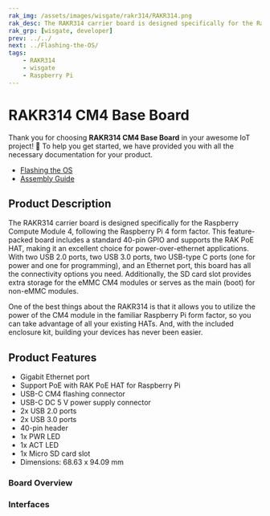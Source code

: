 ```yaml
---
rak_img: /assets/images/wisgate/rakr314/RAKR314.png
rak_desc: The RAKR314 carrier board is designed specifically for the Raspberry Compute Module 4, following the Raspberry Pi 4 form factor. It includes a standard 40 PIN GPIO and supports the RAK PoE HAT, making it an excellent choice for power-over-ethernet applications.
rak_grp: [wisgate, developer]
prev: ../../
next: ../Flashing-the-OS/
tags:
    - RAKR314
    - wisgate
    - Raspberry Pi
---
```



# RAKR314 CM4 Base Board

Thank you for choosing **RAKR314 CM4 Base Board** in your awesome IoT project! 🎉 To help you get started, we have provided you with all the necessary documentation for your product.

* [Flashing the OS](../Flashing-the-OS/)
* [Assembly Guide](../Assembly-Guide/)


## Product Description

The RAKR314 carrier board is designed specifically for the Raspberry Compute Module 4, following the Raspberry Pi 4 form factor. This feature-packed board includes a standard 40-pin GPIO and supports the RAK PoE HAT, making it an excellent choice for power-over-ethernet applications. With two USB 2.0 ports, two USB 3.0 ports, two USB-type C ports (one for power and one for programming), and an Ethernet port, this board has all the connectivity options you need. Additionally, the SD card slot provides extra storage for the eMMC CM4 modules or serves as the main (boot) for non-eMMC modules.

One of the best things about the RAKR314 is that it allows you to utilize the power of the CM4 module in the familiar Raspberry Pi form factor, so you can take advantage of all your existing HATs. And, with the included enclosure kit, building your devices has never been easier.


## Product Features

- Gigabit Ethernet port
- Support PoE with RAK PoE HAT for Raspberry Pi
- USB-C CM4 flashing connector
- USB-C DC 5&nbsp;V power supply connector
- 2x USB 2.0 ports
- 2x USB 3.0 ports
- 40-pin header
- 1x PWR LED
- 1x ACT LED
- 1x Micro SD card slot
- Dimensions: 68.63 x 94.09&nbsp;mm

### Board Overview

<rk-img
  src="/assets/images/wisgate/rakr314/1.board-overview.png"
  width="60%"
  caption="RAKR314 Board Overview"
/>

### Interfaces

<rk-img
  src="/assets/images/wisgate/rakr314/2.interfaces.png"
  width="70%"
  caption="RAKR314 Interfaces"
/>